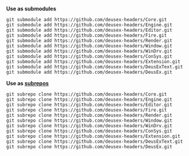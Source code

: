 **Use as submodules**

	git submodule add https://github.com/deusex-headers/Core.git
	git submodule add https://github.com/deusex-headers/Engine.git
	git submodule add https://github.com/deusex-headers/Editor.git
	git submodule add https://github.com/deusex-headers/Fire.git
	git submodule add https://github.com/deusex-headers/Render.git
	git submodule add https://github.com/deusex-headers/Window.git
	git submodule add https://github.com/deusex-headers/WinDrv.git
	git submodule add https://github.com/deusex-headers/ConSys.git
	git submodule add https://github.com/deusex-headers/Extension.git
	git submodule add https://github.com/deusex-headers/DeusExText.git
	git submodule add https://github.com/deusex-headers/DeusEx.git


**Use as [subrepos](https://github.com/ingydotnet/git-subrepo/)**

	git subrepo clone https://github.com/deusex-headers/Core.git
	git subrepo clone https://github.com/deusex-headers/Engine.git
	git subrepo clone https://github.com/deusex-headers/Editor.git
	git subrepo clone https://github.com/deusex-headers/Fire.git
	git subrepo clone https://github.com/deusex-headers/Render.git
	git subrepo clone https://github.com/deusex-headers/Window.git
	git subrepo clone https://github.com/deusex-headers/WinDrv.git
	git subrepo clone https://github.com/deusex-headers/ConSys.git
	git subrepo clone https://github.com/deusex-headers/Extension.git
	git subrepo clone https://github.com/deusex-headers/DeusExText.git
	git subrepo clone https://github.com/deusex-headers/DeusEx.git
